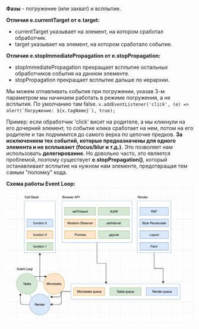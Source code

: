 **Фазы** - погружение (или захват) и всплытие.

**Отличия e.currentTarget от e.target:** 
* currentTarget указывает на элемент, на котором сработал обработчик.
* target указывает на элемент, на котором сработало событие.

**Отличия e.stopImmediatePropagation от e.stopPropagation:** 
* stopImmediatePropagation прекращает всплытие остальных обработчиков события на данном элементе.
* stopPropagation прекращает всплытие дальше по иерархии.

Мы можем отлавливать события при погружении, указав 3-м параметром мы начинаем работать в режиме погружения, а не всплытия. По умолчанию там false.
``x.addEventListener('click', (e) => alert(`Погружение: ${x.tagName}`), true);``

Пример: если обработчик 'click' висит на родителе, а мы кликнули на его дочерний элемент, то событие клика сработает на нем, потом на его родителе и так поднимится до самого верха по цепочке предков. **За исключением тех событий, которые предназначены для одного элемента и не всплывают (focus/blur и т.д.).** Это позволяет нам использовать **делегирование**. Но довольно часто, это является проблемой, поэтому существует **e.stopPropagation()**, который останавливает всплытие на нужном нам элементе, предотвращая тем самым "поломку" кода.

**Схема работы Event Loop:**
![eventLoop](./eventLoop.png)
